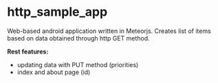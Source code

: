 # http_sample_app

Web-based android application written in Meteorjs. Creates list of items based on data obtained through http GET method. 

**Rest features:**
* updating data with PUT method (priorities)
* index and about page (id)



